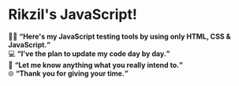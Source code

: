 <h1>Rikzil's JavaScript!</h1>
🧑‍💻 <b><q>Here's my JavaScript testing tools by using only HTML, CSS & JavaScript.</q></b> <br>
💻 <b><q>I've the plan to update my code day by day.</q></b> <br>
🤖 <b><q>Let me know anything what you really intend to.</b></q> <br>
🌐 <b><q>Thank you for giving your time.</q></b>
